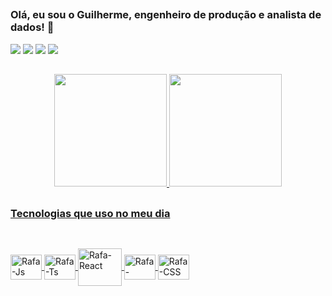##

### Olá, eu sou o Guilherme, engenheiro de produção e analista de dados! 👋

<div> 
  <a href="https://www.linkedin.com/in/guilherme-ribeiro-valle" target="_blank"><img src="https://img.shields.io/badge/LinkedIn-0077B5?style=for-the-badge&logo=linkedin&logoColor=white"></a>
  <a href="https://instagram.com/guilhermervalle" target="_blank"><img src="https://img.shields.io/badge/-Instagram-%23E4405F?style=for-the-badge&logo=instagram&logoColor=white" target="_blank"></a>
 <a href="https://kaggle.com/guilhermervalle" target="_blank"><img src="https://img.shields.io/badge/Kaggle-20BEFF?style=for-the-badge&logo=Kaggle&logoColor=white"></a> 
 <a href = "mailto:guilherme2mg@gmail.com"><img src="https://img.shields.io/badge/-Gmail-%23333?style=for-the-badge&logo=gmail&logoColor=white" target="_blank"></a>
 
</div>

##

<div align="center">
  <a href="https://github.com/guilhermervalle">
  <img height="180em" src="https://github-readme-stats.vercel.app/api?username=guilhermervalle&show_icons=true&theme=dark&include_all_commits=true&count_private=true"/>
  <img height="180em" src="https://github-readme-stats.vercel.app/api/top-langs/?username=guilhermervalle&layout=compact&langs_count=7&theme=dark"/>
</div>

##

### Tecnologias que uso no meu dia

##

<div style="display: inline_block"><br>
  <img align="center" alt="Rafa-Js" height="40" width="50" src="https://cdn.jsdelivr.net/gh/devicons/devicon/icons/amazonwebservices/amazonwebservices-original.svg">
  <img align="center" alt="Rafa-Ts" height="40" width="50" src="https://cdn.jsdelivr.net/gh/devicons/devicon/icons/jupyter/jupyter-original-wordmark.svg">
  <img align="center" alt="Rafa-React" height="60" width="70" src="https://cdn.jsdelivr.net/gh/devicons/devicon/icons/mysql/mysql-original-wordmark.svg">
  <img align="center" alt="Rafa-HTML" height="40" width="50" src="https://cdn.jsdelivr.net/gh/devicons/devicon/icons/postgresql/postgresql-original.svg">
  <img align="center" alt="Rafa-CSS" height="40" width="50" src="https://cdn.jsdelivr.net/gh/devicons/devicon/icons/python/python-original.svg">
</div>

##
